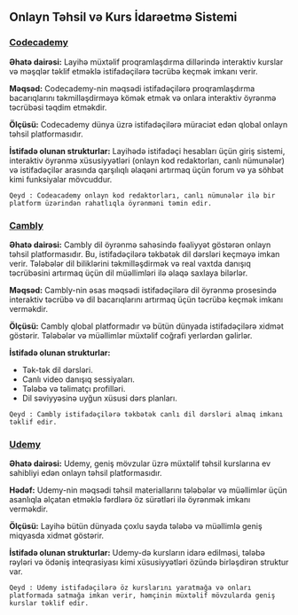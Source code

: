 
## **Onlayn Təhsil və Kurs İdarəetmə Sistemi**

### [Codecademy](https://www.codecademy.com/courses/learn-c-sharp-lists-and-linq/lessons/csharp-lists/exercises/introduction-to-lists)

**Əhatə dairəsi:**
Layihə müxtəlif proqramlaşdırma dillərində interaktiv kurslar və məşqlər təklif etməklə istifadəçilərə təcrübə keçmək imkanı verir.

**Məqsəd:**
Codecademy-nin məqsədi istifadəçilərə proqramlaşdırma bacarıqlarını təkmilləşdirməyə kömək etmək və onlara interaktiv öyrənmə təcrübəsi təqdim etməkdir.

**Ölçüsü:**
Codecademy dünya üzrə istifadəçilərə müraciət edən qlobal onlayn təhsil platformasıdır.

**İstifadə olunan strukturlar:**
Layihədə istifadəçi hesabları üçün giriş sistemi, interaktiv öyrənmə xüsusiyyətləri (onlayn kod redaktorları, canlı nümunələr) və istifadəçilər arasında qarşılıqlı əlaqəni artırmaq üçün forum və ya söhbət kimi funksiyalar mövcuddur.

`Qeyd : Codeacademy onlayn kod redaktorları, canlı nümunələr ilə bir platform üzərindən rahatlıqla öyrənməni təmin edir.`

### [Cambly](https://www.cambly.com/english?lang=en&utm_source=google&utm_medium=cpc&utm_campaign=OT_C_GG_SRCH_AW_WEB_MAY20_international-cambly_brandname&utm_content=428256424547&utm_term=e_cambly&device=c&devicemodel=&gad_source=1&gclid=CjwKCAiAqY6tBhAtEiwAHeRopUkShp-I6_Dw26GIMDkz9qt0kd157DDAPEnsWBRJ4xV9ysPq1HR-hhoCGmsQAvD_BwE)

**Əhatə dairəsi:**
Cambly dil öyrənmə sahəsində fəaliyyət göstərən onlayn təhsil platformasıdır. Bu, istifadəçilərə təkbətək dil dərsləri keçməyə imkan verir. Tələbələr dil biliklərini təkmilləşdirmək və real vaxtda danışıq təcrübəsini artırmaq üçün dil müəllimləri ilə əlaqə saxlaya bilərlər.

**Məqsəd:**
Cambly-nin əsas məqsədi istifadəçilərə dil öyrənmə prosesində interaktiv təcrübə və dil bacarıqlarını artırmaq üçün təcrübə keçmək imkanı verməkdir.

**Ölçüsü:**
Cambly qlobal platformadır və bütün dünyada istifadəçilərə xidmət göstərir. Tələbələr və müəllimlər müxtəlif coğrafi yerlərdən gəlirlər.

**İstifadə olunan strukturlar:**
- Tək-tək dil dərsləri.
- Canlı video danışıq sessiyaları.
- Tələbə və təlimatçı profilləri.
- Dil səviyyəsinə uyğun xüsusi dərs planları.

`Qeyd : Cambly istifadəçilərə təkbətək canlı dil dərsləri almaq imkanı təklif edir.`

### [Udemy](https://www.udemy.com/?utm_source=adwords-brand&utm_medium=udemyads&utm_campaign=Brand-Udemy_la.EN_cc.ROW&utm_term=_._ag_80315195513_._ad_535757779892_._de_c_._dm__._pl__._ti_kwd-296956216253_._li_1000998_._pd__._&utm_term=_._pd__._kw_udemy_._&matchtype=b&gad_source=1&gclid=CjwKCAiAqY6tBhAtEiwAHeRopb1Z8bc825gG-qjMIP9cNFd7lPXUisLkw1sUFYSiQ_xdbJewO-Q7ZRoC9FUQAvD_BwE)

**Əhatə dairəsi:**
Udemy, geniş mövzular üzrə müxtəlif təhsil kurslarına ev sahibliyi edən onlayn təhsil platformasıdır.

**Hədəf:**
Udemy-nin məqsədi təhsil materiallarını tələbələr və müəllimlər üçün asanlıqla əlçatan etməklə fərdlərə öz sürətləri ilə öyrənmək imkanı verməkdir.

**Ölçüsü:**
Layihə bütün dünyada çoxlu sayda tələbə və müəllimlə geniş miqyasda xidmət göstərir.

**İstifadə olunan strukturlar:**
Udemy-də kursların idarə edilməsi, tələbə rəyləri və ödəniş inteqrasiyası kimi xüsusiyyətləri özündə birləşdirən struktur var.

`Qeyd : Udemy istifadəçilərə öz kurslarını yaratmağa və onları platformada satmağa imkan verir, həmçinin müxtəlif mövzularda geniş kurslar təklif edir.`




